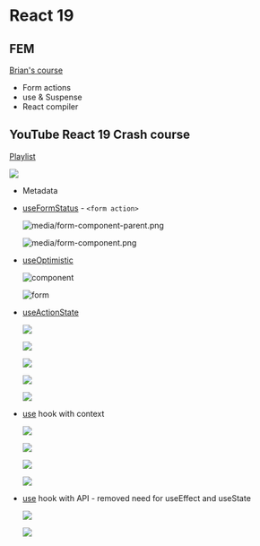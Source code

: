 # React 19

## FEM

[Brian's course](https://frontendmasters.com/courses/complete-react-v9/react-19/)

* Form actions
* use & Suspense
* React compiler

## YouTube React 19 Crash course

[Playlist](https://frontendmasters.com/courses/complete-react-v9/react-19/)

![](media/react19-changes.png)

* Metadata
* [useFormStatus](https://react.dev/reference/react-dom/hooks/useFormStatus) - `<form action>`

    ![media/form-component-parent.png](media/form-component-parent.png)

    ![media/form-component.png](media/form-component.png)

* [useOptimistic](https://react.dev/reference/react/useOptimistic) 

    ![component](media/use-optimistic-hook-component.png)

    ![form](media/use-optimistic-hook-component-form.png)

* [useActionState](https://react.dev/reference/react/useActionState)

    ![](media/use-action-state-hook-component.png)

    ![](media/use-action-state-hook-component-form-action.png)

   ![](media/use-action-state-hook-component-form-action-item.png)

    ![](media/use-action-state-hook-component-form-action-2.png)

    ![](media/use-action-state-hook-component-data-card.png)

* [use](https://react.dev/reference/react/use) hook with context

    ![](media/theme-provider.png)

    ![](media/theme-provider-app.png)

    ![](media/use-hook.png)

    ![](media/use-hook-render.png)

* [use]() hook with API - removed need for useEffect and useState

    ![](media/use-hook-with-api.png)

    ![](media/use-hook-with-api-component.png)